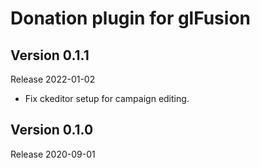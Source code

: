 # Donation plugin for glFusion

## Version 0.1.1
Release 2022-01-02
- Fix ckeditor setup for campaign editing.

## Version 0.1.0
Release 2020-09-01
